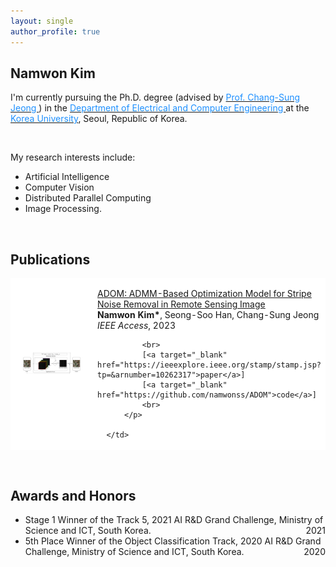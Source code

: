 ```yaml
---
layout: single
author_profile: true
---
```


<h2>Namwon Kim</h2>

I'm currently pursuing the Ph.D. degree (advised by [<font color='dodgerblue'> Prof. Chang-Sung Jeong </font>](https://koreauniv.pure.elsevier.com/en/persons/chang-sung-jeong)) in the [<font color='dodgerblue'> Department of Electrical and Computer Engineering </font>](https://ee.korea.ac.kr/eng/main/main.html) at the [<font color='dodgerblue'> Korea University</font>](https://www.korea.edu/), Seoul, Republic of Korea.

<br/>

My research interests include:
- Artificial Intelligence
- Computer Vision
- Distributed Parallel Computing
- Image Processing.

<br/>

<h2>Publications</h2>
<table style="width:100%;border:0px;border-spacing:0px;border-collapse:separate;margin-right:auto;margin-left:auto;">
  <tbody>
  <!--             ADOM-->
  <tr bgcolor="#ffffff">
      <td style="padding:20px;width:35%;vertical-align:middle">
          <img src='images/ADOM.png' width="250"></div>
      </td>
      <td width="75%" valign="middle">
          <p>
              <a target="_blank" href="https://ieeexplore.ieee.org/document/10262317">
                  <papertitle>
                    ADOM: ADMM-Based Optimization Model for Stripe Noise Removal in Remote Sensing Image
                  </papertitle>
              </a>
              <br>
              <b>Namwon Kim*</b>, Seong-Soo Han, Chang-Sung Jeong
              <br>
              <em>IEEE Access</em>, 2023

              <br>
              [<a target="_blank" href="https://ieeexplore.ieee.org/stamp/stamp.jsp?tp=&arnumber=10262317">paper</a>]
              [<a target="_blank" href="https://github.com/namwonss/ADOM">code</a>]
              <br>
          </p>

      </td>
  </tr>

  </tbody>
</table>

<br/>

<h2>Awards and Honors</h2>
<table style="width:100%;border:0px;border-spacing:0px;border-collapse:separate;margin-right:auto;margin-left:auto;">
    <tbody>
    <tr>
        <ul>
            <li>
                Stage 1 Winner of the Track 5, 2021 AI R&D Grand Challenge, Ministry of Science and ICT, South Korea.
                <div style="float:right; text-align:right">2021</div>
            </li>
            <li>
                5th Place Winner of the Object Classification Track, 2020 AI R&D Grand Challenge, Ministry of Science and ICT, South Korea.
                <div style="float:right; text-align:right">2020</div>
            </li>
        </ul>
    </tr>
    </tbody>
</table>
    



<br/><br/><br/><br/>

<script type="text/javascript" id="clustrmaps" src="//cdn.clustrmaps.com/map_v2.js?cl=2d78ad&w=500&t=tt&d=9n7XmY2J_uslkPyd-OJqi7ZPT-U-vdL-bqFJ1LKAZEI&co=ffffff&ct=000000"></script>

